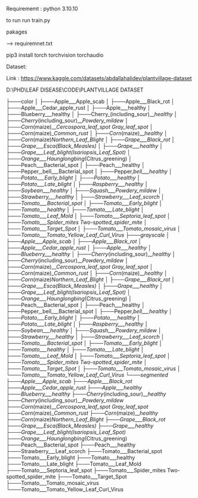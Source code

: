 Requirememt :
python 3.10.10

to run 
run train.py


pakages

--> requiremnet.txt

pip3 install torch torchvision torchaudio


Dataset:

Link : https://www.kaggle.com/datasets/abdallahalidev/plantvillage-dataset

D:\PHD\LEAF DISEASE\CODE\PLANTVILLAGE DATASET

├───color
│   ├───Apple___Apple_scab
│   ├───Apple___Black_rot
│   ├───Apple___Cedar_apple_rust
│   ├───Apple___healthy
│   ├───Blueberry___healthy
│   ├───Cherry_(including_sour)___healthy
│   ├───Cherry_(including_sour)___Powdery_mildew
│   ├───Corn_(maize)___Cercospora_leaf_spot Gray_leaf_spot
│   ├───Corn_(maize)___Common_rust_
│   ├───Corn_(maize)___healthy
│   ├───Corn_(maize)___Northern_Leaf_Blight
│   ├───Grape___Black_rot
│   ├───Grape___Esca_(Black_Measles)
│   ├───Grape___healthy
│   ├───Grape___Leaf_blight_(Isariopsis_Leaf_Spot)
│   ├───Orange___Haunglongbing_(Citrus_greening)
│   ├───Peach___Bacterial_spot
│   ├───Peach___healthy
│   ├───Pepper,_bell___Bacterial_spot
│   ├───Pepper,_bell___healthy
│   ├───Potato___Early_blight
│   ├───Potato___healthy
│   ├───Potato___Late_blight
│   ├───Raspberry___healthy
│   ├───Soybean___healthy
│   ├───Squash___Powdery_mildew
│   ├───Strawberry___healthy
│   ├───Strawberry___Leaf_scorch
│   ├───Tomato___Bacterial_spot
│   ├───Tomato___Early_blight
│   ├───Tomato___healthy
│   ├───Tomato___Late_blight
│   ├───Tomato___Leaf_Mold
│   ├───Tomato___Septoria_leaf_spot
│   ├───Tomato___Spider_mites Two-spotted_spider_mite
│   ├───Tomato___Target_Spot
│   ├───Tomato___Tomato_mosaic_virus
│   └───Tomato___Tomato_Yellow_Leaf_Curl_Virus
├───grayscale
│   ├───Apple___Apple_scab
│   ├───Apple___Black_rot
│   ├───Apple___Cedar_apple_rust
│   ├───Apple___healthy
│   ├───Blueberry___healthy
│   ├───Cherry_(including_sour)___healthy
│   ├───Cherry_(including_sour)___Powdery_mildew
│   ├───Corn_(maize)___Cercospora_leaf_spot Gray_leaf_spot
│   ├───Corn_(maize)___Common_rust_
│   ├───Corn_(maize)___healthy
│   ├───Corn_(maize)___Northern_Leaf_Blight
│   ├───Grape___Black_rot
│   ├───Grape___Esca_(Black_Measles)
│   ├───Grape___healthy
│   ├───Grape___Leaf_blight_(Isariopsis_Leaf_Spot)
│   ├───Orange___Haunglongbing_(Citrus_greening)
│   ├───Peach___Bacterial_spot
│   ├───Peach___healthy
│   ├───Pepper,_bell___Bacterial_spot
│   ├───Pepper,_bell___healthy
│   ├───Potato___Early_blight
│   ├───Potato___healthy
│   ├───Potato___Late_blight
│   ├───Raspberry___healthy
│   ├───Soybean___healthy
│   ├───Squash___Powdery_mildew
│   ├───Strawberry___healthy
│   ├───Strawberry___Leaf_scorch
│   ├───Tomato___Bacterial_spot
│   ├───Tomato___Early_blight
│   ├───Tomato___healthy
│   ├───Tomato___Late_blight
│   ├───Tomato___Leaf_Mold
│   ├───Tomato___Septoria_leaf_spot
│   ├───Tomato___Spider_mites Two-spotted_spider_mite
│   ├───Tomato___Target_Spot
│   ├───Tomato___Tomato_mosaic_virus
│   └───Tomato___Tomato_Yellow_Leaf_Curl_Virus
└───segmented
    ├───Apple___Apple_scab
    ├───Apple___Black_rot
    ├───Apple___Cedar_apple_rust
    ├───Apple___healthy
    ├───Blueberry___healthy
    ├───Cherry_(including_sour)___healthy
    ├───Cherry_(including_sour)___Powdery_mildew
    ├───Corn_(maize)___Cercospora_leaf_spot Gray_leaf_spot
    ├───Corn_(maize)___Common_rust_
    ├───Corn_(maize)___healthy
    ├───Corn_(maize)___Northern_Leaf_Blight
    ├───Grape___Black_rot
    ├───Grape___Esca_(Black_Measles)
    ├───Grape___healthy
    ├───Grape___Leaf_blight_(Isariopsis_Leaf_Spot)
    ├───Orange___Haunglongbing_(Citrus_greening)
    ├───Peach___Bacterial_spot
    ├───Peach___healthy
    ├───Strawberry___Leaf_scorch
    ├───Tomato___Bacterial_spot
    ├───Tomato___Early_blight
    ├───Tomato___healthy
    ├───Tomato___Late_blight
    ├───Tomato___Leaf_Mold
    ├───Tomato___Septoria_leaf_spot
    ├───Tomato___Spider_mites Two-spotted_spider_mite
    ├───Tomato___Target_Spot
    ├───Tomato___Tomato_mosaic_virus
    └───Tomato___Tomato_Yellow_Leaf_Curl_Virus
